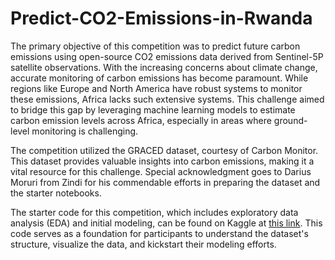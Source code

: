 # Predict-CO2-Emissions-in-Rwanda

The primary objective of this competition was to predict future carbon emissions using open-source CO2 emissions data derived from Sentinel-5P satellite observations. With the increasing concerns about climate change, accurate monitoring of carbon emissions has become paramount. While regions like Europe and North America have robust systems to monitor these emissions, Africa lacks such extensive systems. This challenge aimed to bridge this gap by leveraging machine learning models to estimate carbon emission levels across Africa, especially in areas where ground-level monitoring is challenging.

The competition utilized the GRACED dataset, courtesy of Carbon Monitor. This dataset provides valuable insights into carbon emissions, making it a vital resource for this challenge. Special acknowledgment goes to Darius Moruri from Zindi for his commendable efforts in preparing the dataset and the starter notebooks.

The starter code for this competition, which includes exploratory data analysis (EDA) and initial modeling, can be found on Kaggle at [this link](https://www.kaggle.com/code/inversion/getting-started-eda). This code serves as a foundation for participants to understand the dataset's structure, visualize the data, and kickstart their modeling efforts.
